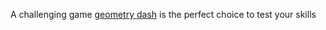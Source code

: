 A challenging game <a href="https://www.geometrydash.me/">geometry dash</a> is the perfect choice to test your skills

